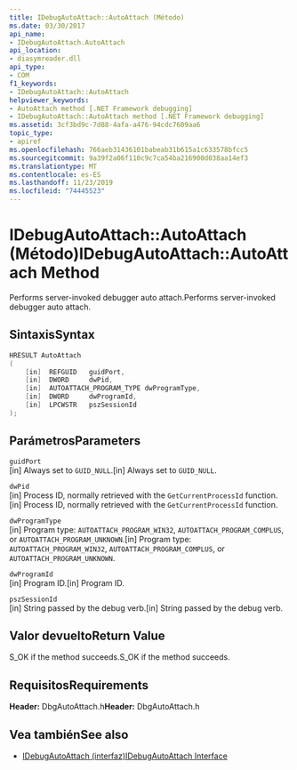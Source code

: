 ```yaml
---
title: IDebugAutoAttach::AutoAttach (Método)
ms.date: 03/30/2017
api_name:
- IDebugAutoAttach.AutoAttach
api_location:
- diasymreader.dll
api_type:
- COM
f1_keywords:
- IDebugAutoAttach::AutoAttach
helpviewer_keywords:
- AutoAttach method [.NET Framework debugging]
- IDebugAutoAttach::AutoAttach method [.NET Framework debugging]
ms.assetid: 3cf3bd9c-7d88-4afa-a476-94cdc7609aa6
topic_type:
- apiref
ms.openlocfilehash: 766aeb31436101babeab31b615a1c633578bfcc5
ms.sourcegitcommit: 9a39f2a06f110c9c7ca54ba216900d038aa14ef3
ms.translationtype: MT
ms.contentlocale: es-ES
ms.lasthandoff: 11/23/2019
ms.locfileid: "74445523"
---
```

# <a name="idebugautoattachautoattach-method"></a><span data-ttu-id="9a5df-102">IDebugAutoAttach::AutoAttach (Método)</span><span class="sxs-lookup"><span data-stu-id="9a5df-102">IDebugAutoAttach::AutoAttach Method</span></span>
<span data-ttu-id="9a5df-103">Performs server-invoked debugger auto attach.</span><span class="sxs-lookup"><span data-stu-id="9a5df-103">Performs server-invoked debugger auto attach.</span></span>  
  
## <a name="syntax"></a><span data-ttu-id="9a5df-104">Sintaxis</span><span class="sxs-lookup"><span data-stu-id="9a5df-104">Syntax</span></span>  
  
```cpp  
HRESULT AutoAttach  
(  
    [in]  REFGUID   guidPort,  
    [in]  DWORD     dwPid,  
    [in]  AUTOATTACH_PROGRAM_TYPE dwProgramType,  
    [in]  DWORD     dwProgramId,  
    [in]  LPCWSTR   pszSessionId  
);  
```  
  
## <a name="parameters"></a><span data-ttu-id="9a5df-105">Parámetros</span><span class="sxs-lookup"><span data-stu-id="9a5df-105">Parameters</span></span>  
 `guidPort`  
 <span data-ttu-id="9a5df-106">[in] Always set to `GUID_NULL`.</span><span class="sxs-lookup"><span data-stu-id="9a5df-106">[in] Always set to `GUID_NULL`.</span></span>  
  
 `dwPid`  
 <span data-ttu-id="9a5df-107">[in] Process ID, normally retrieved with the `GetCurrentProcessId` function.</span><span class="sxs-lookup"><span data-stu-id="9a5df-107">[in] Process ID, normally retrieved with the `GetCurrentProcessId` function.</span></span>  
  
 `dwProgramType`  
 <span data-ttu-id="9a5df-108">[in] Program type: `AUTOATTACH_PROGRAM_WIN32`, `AUTOATTACH_PROGRAM_COMPLUS`, or `AUTOATTACH_PROGRAM_UNKNOWN`.</span><span class="sxs-lookup"><span data-stu-id="9a5df-108">[in] Program type: `AUTOATTACH_PROGRAM_WIN32`, `AUTOATTACH_PROGRAM_COMPLUS`, or `AUTOATTACH_PROGRAM_UNKNOWN`.</span></span>  
  
 `dwProgramId`  
 <span data-ttu-id="9a5df-109">[in] Program ID.</span><span class="sxs-lookup"><span data-stu-id="9a5df-109">[in] Program ID.</span></span>  
  
 `pszSessionId`  
 <span data-ttu-id="9a5df-110">[in] String passed by the debug verb.</span><span class="sxs-lookup"><span data-stu-id="9a5df-110">[in] String passed by the debug verb.</span></span>  
  
## <a name="return-value"></a><span data-ttu-id="9a5df-111">Valor devuelto</span><span class="sxs-lookup"><span data-stu-id="9a5df-111">Return Value</span></span>  
 <span data-ttu-id="9a5df-112">S_OK if the method succeeds.</span><span class="sxs-lookup"><span data-stu-id="9a5df-112">S_OK if the method succeeds.</span></span>  
  
## <a name="requirements"></a><span data-ttu-id="9a5df-113">Requisitos</span><span class="sxs-lookup"><span data-stu-id="9a5df-113">Requirements</span></span>  
 <span data-ttu-id="9a5df-114">**Header:** DbgAutoAttach.h</span><span class="sxs-lookup"><span data-stu-id="9a5df-114">**Header:** DbgAutoAttach.h</span></span>  
  
## <a name="see-also"></a><span data-ttu-id="9a5df-115">Vea también</span><span class="sxs-lookup"><span data-stu-id="9a5df-115">See also</span></span>

- [<span data-ttu-id="9a5df-116">IDebugAutoAttach (interfaz)</span><span class="sxs-lookup"><span data-stu-id="9a5df-116">IDebugAutoAttach Interface</span></span>](../../../../docs/framework/unmanaged-api/diagnostics/idebugautoattach-interface.md)
